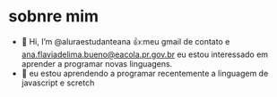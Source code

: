 # sobnre mim
- 👋 Hi, I’m @aluraestudanteana
👍:meu gmail de contato e ana.flaviadelima.bueno@eacola.pr.gov.br
eu estou interessado em aprender a programar novas linguagens.
- 🌱 eu estou aprendendo a programar recentemente a linguagem de javascript e scretch

